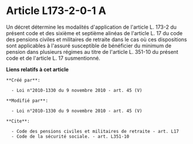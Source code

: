 # Article L173-2-0-1 A

Un décret détermine les modalités d'application de l'article L. 173-2 du présent code et des sixième et septième alinéas de
l'article L. 17 du code des pensions civiles et militaires de retraite dans le cas où ces dispositions sont applicables à
l'assuré susceptible de bénéficier du minimum de pension dans plusieurs régimes au titre de l'article L. 351-10 du présent
code et de l'article L. 17 susmentionné.

**Liens relatifs à cet article**

	**Créé par**:

	  - Loi n°2010-1330 du 9 novembre 2010 - art. 45 (V)

	**Modifié par**:

	  - Loi n°2010-1330 du 9 novembre 2010 - art. 45 (V)

	**Cite**:

	  - Code des pensions civiles et militaires de retraite - art. L17
	  - Code de la sécurité sociale. - art. L351-10
